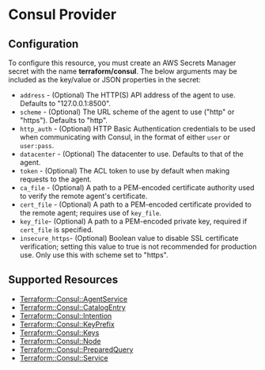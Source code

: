 # Consul Provider

## Configuration

To configure this resource, you must create an AWS Secrets Manager secret with the name **terraform/consul**. The below arguments may be included as the key/value or JSON properties in the secret:

* `address` - (Optional) The HTTP(S) API address of the agent to use. Defaults to "127.0.0.1:8500".
* `scheme` - (Optional) The URL scheme of the agent to use ("http" or "https"). Defaults to "http".
* `http_auth` - (Optional) HTTP Basic Authentication credentials to be used when communicating with Consul, in the format of either `user` or `user:pass`.
* `datacenter` - (Optional) The datacenter to use. Defaults to that of the agent.
* `token` - (Optional) The ACL token to use by default when making requests to the agent.
* `ca_file` - (Optional) A path to a PEM-encoded certificate authority used to verify the remote agent's certificate.
* `cert_file` - (Optional) A path to a PEM-encoded certificate provided to the remote agent; requires use of `key_file`.
* `key_file`- (Optional) A path to a PEM-encoded private key, required if `cert_file` is specified.
* `insecure_https`- (Optional) Boolean value to disable SSL certificate verification; setting this value to true is not recommended for production use. Only use this with scheme set to "https".


## Supported Resources

* [Terraform::Consul::AgentService](AgentService.md)
* [Terraform::Consul::CatalogEntry](CatalogEntry.md)
* [Terraform::Consul::Intention](Intention.md)
* [Terraform::Consul::KeyPrefix](KeyPrefix.md)
* [Terraform::Consul::Keys](Keys.md)
* [Terraform::Consul::Node](Node.md)
* [Terraform::Consul::PreparedQuery](PreparedQuery.md)
* [Terraform::Consul::Service](Service.md)